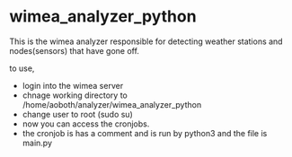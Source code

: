 # wimea_analyzer_python

This is the wimea analyzer responsible for detecting weather stations and nodes(sensors) that have gone off. 

to use, 
- login into the wimea server
- chnage working directory to /home/aoboth/analyzer/wimea_analyzer_python
- change user to root (sudo su)
- now you can access the cronjobs.
- the cronjob is has a comment and is run by python3 and the file is main.py